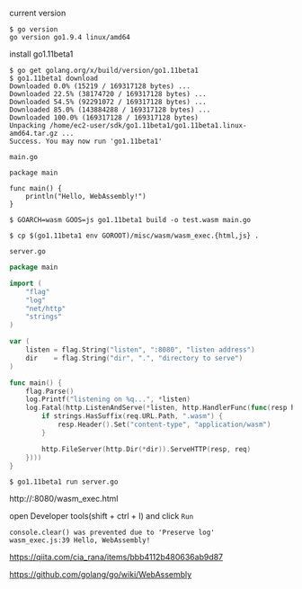 
current version
```console
$ go version
go version go1.9.4 linux/amd64
```

install go1.11beta1
```console
$ go get golang.org/x/build/version/go1.11beta1
$ go1.11beta1 download
Downloaded 0.0% (15219 / 169317128 bytes) ...
Downloaded 22.5% (38174720 / 169317128 bytes) ...
Downloaded 54.5% (92291072 / 169317128 bytes) ...
Downloaded 85.0% (143884288 / 169317128 bytes) ...
Downloaded 100.0% (169317128 / 169317128 bytes)
Unpacking /home/ec2-user/sdk/go1.11beta1/go1.11beta1.linux-amd64.tar.gz ...
Success. You may now run 'go1.11beta1'
```


`main.go`
```golang
package main

func main() {
	println("Hello, WebAssembly!")
}
```

```console
$ GOARCH=wasm GOOS=js go1.11beta1 build -o test.wasm main.go
```
```console
$ cp $(go1.11beta1 env GOROOT)/misc/wasm/wasm_exec.{html,js} .
```

`server.go`
```go
package main

import (
	"flag"
	"log"
	"net/http"
	"strings"
)

var (
	listen = flag.String("listen", ":8080", "listen address")
	dir    = flag.String("dir", ".", "directory to serve")
)

func main() {
	flag.Parse()
	log.Printf("listening on %q...", *listen)
	log.Fatal(http.ListenAndServe(*listen, http.HandlerFunc(func(resp http.ResponseWriter, req *http.Request) {
		if strings.HasSuffix(req.URL.Path, ".wasm") {
			resp.Header().Set("content-type", "application/wasm")
		}

		http.FileServer(http.Dir(*dir)).ServeHTTP(resp, req)
	})))
}
```

```console
$ go1.11beta1 run server.go
```

http://<HOSTIP>:8080/wasm_exec.html

open Developer tools(shift + ctrl + I) and click `Run` 

```
console.clear() was prevented due to 'Preserve log'
wasm_exec.js:39 Hello, WebAssembly!
```

https://qiita.com/cia_rana/items/bbb4112b480636ab9d87

https://github.com/golang/go/wiki/WebAssembly
